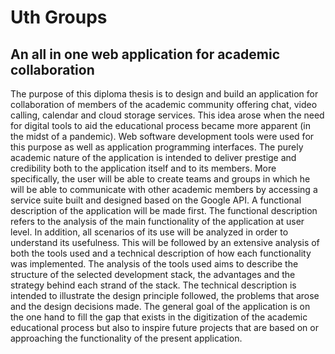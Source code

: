 # Uth Groups
## An all in one web application for academic collaboration

The purpose of this diploma thesis is to design and build an application for collaboration of members of the academic community offering chat, video calling, calendar and cloud storage services. This idea arose when the need for digital tools to aid the educational process became more apparent (in the midst of a pandemic). Web software development tools were used for this purpose as well as application programming interfaces. The purely academic nature of the application is intended to deliver prestige and credibility both to the application itself and to its members. More specifically, the user will be able to create teams and groups in which he will be able to communicate with other academic members by accessing a service suite built and designed based on the Google API. A functional description of the application will be made first. The functional description refers to the analysis of the main functionality of the application at user level. In addition, all scenarios of its use will be analyzed in order to understand its usefulness. This will be followed by an extensive analysis of both the tools used and a technical description of how each functionality was implemented. The analysis of the tools used aims to describe the structure of the selected development stack, the advantages and the strategy behind each strand of the stack. The technical description is intended to illustrate the design principle followed, the problems that arose and the design decisions made. The general goal of the application is on the one hand to fill the gap that exists in the digitization of the academic educational process but also to inspire future projects that are based on or approaching the functionality of the present application.
